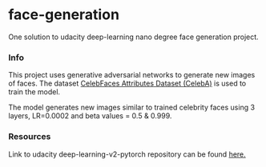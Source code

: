 # face-generation
One solution to udacity deep-learning nano degree face generation project.

### Info
This project uses generative adversarial networks to generate new images of faces. The dataset 
[CelebFaces Attributes Dataset (CelebA)](http://mmlab.ie.cuhk.edu.hk/projects/CelebA.html) 
is used to train the model. 

The model generates new images similar to trained celebrity faces using 3 layers, LR=0.0002 and beta values = 0.5 & 0.999.


### Resources
Link to udacity deep-learning-v2-pytorch repository can be found [here.](https://github.com/udacity/deep-learning-v2-pytorch)
